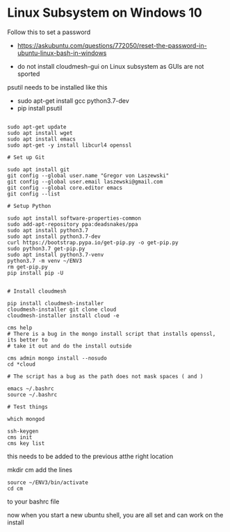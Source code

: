 # Linux Subsystem on Windows 10

Follow this to set a password
* <https://askubuntu.com/questions/772050/reset-the-password-in-ubuntu-linux-bash-in-windows>


* do not install cloudmesh-gui on Linux subsystem as GUIs are not sported

psutil needs to be installed like this

* sudo apt-get install gcc python3.7-dev
* pip install psutil

```

sudo apt-get update
sudo apt install wget
sudo apt install emacs
sudo apt-get -y install libcurl4 openssl

# Set up Git

sudo apt install git
git config --global user.name "Gregor von Laszewski"
git config --global user.email laszewski@gmail.com
git config --global core.editor emacs
git config --list

# Setup Python

sudo apt install software-properties-common
sudo add-apt-repository ppa:deadsnakes/ppa
sudo apt install python3.7
sudo apt install python3.7-dev
curl https://bootstrap.pypa.io/get-pip.py -o get-pip.py
sudo python3.7 get-pip.py
sudo apt install python3.7-venv
python3.7 -m venv ~/ENV3
rm get-pip.py
pip install pip -U


# Install cloudmesh

pip install cloudmesh-installer
cloudmesh-installer git clone cloud
cloudmesh-installer install cloud -e

cms help
# There is a bug in the mongo install script that installs openssl, its better to
# take it out and do the install outside

cms admin mongo install --nosudo
cd *cloud

# The script has a bug as the path does not mask spaces ( and )
  
emacs ~/.bashrc
source ~/.bashrc

# Test things

which mongod
 
ssh-keygen
cms init
cms key list
``` 


this needs to be added to the previous atthe right location

mkdir cm
add the lines 

```
source ~/ENV3/bin/activate
cd cm
```

to your bashrc file

now when you start a new ubuntu shell, you are all set and can work on the install


